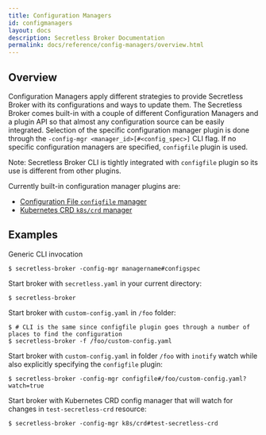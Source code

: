 ```yaml
---
title: Configuration Managers
id: configmanagers
layout: docs
description: Secretless Broker Documentation
permalink: docs/reference/config-managers/overview.html
---
```


## Overview

Configuration Managers apply different strategies to provide Secretless Broker with its configurations
and ways to update them. The Secretless Broker comes built-in with a couple of different Configuration
Managers and a plugin API so that almost any configuration source can be easily integrated. Selection
of the specific configuration manager plugin is done through the `-config-mgr <manager_id>[#<config_spec>]`
CLI flag. If no specific configuration managers are specified, `configfile` plugin is used.

Note: Secretless Broker CLI is tightly integrated with `configfile` plugin so its use is different
from other plugins.

Currently built-in configuration manager plugins are:
- [Configuration File `configfile` manager](/docs/reference/config-managers/configfile.html)
- [Kubernetes CRD `k8s/crd` manager](/docs/reference/config-managers/k8s/crd.html)

## Examples

Generic CLI invocation
```
$ secretless-broker -config-mgr managername#configspec
```

Start broker with `secretless.yaml` in your current directory:
```
$ secretless-broker
```

Start broker with `custom-config.yaml` in `/foo` folder:
```
$ # CLI is the same since configfile plugin goes through a number of places to find the configuration
$ secretless-broker -f /foo/custom-config.yaml
```

Start broker with `custom-config.yaml` in folder `/foo` with `inotify` watch while also explicitly specifying the
`configfile` plugin:
```
$ secretless-broker -config-mgr configfile#/foo/custom-config.yaml?watch=true
```

Start broker with Kubernetes CRD config manager that will watch for changes in `test-secretless-crd` resource:
```
$ secretless-broker -config-mgr k8s/crd#test-secretless-crd
```
